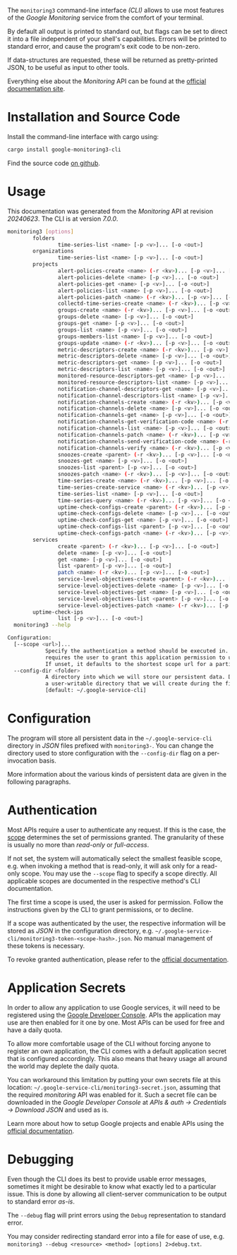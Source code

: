<!---
DO NOT EDIT !
This file was generated automatically from 'src/generator/templates/cli/README.md.mako'
DO NOT EDIT !
-->
The `monitoring3` command-line interface *(CLI)* allows to use most features of the *Google Monitoring* service from the comfort of your terminal.

By default all output is printed to standard out, but flags can be set to direct it into a file independent of your shell's
capabilities. Errors will be printed to standard error, and cause the program's exit code to be non-zero.

If data-structures are requested, these will be returned as pretty-printed JSON, to be useful as input to other tools.

Everything else about the *Monitoring* API can be found at the
[official documentation site](https://cloud.google.com/monitoring/api/).

# Installation and Source Code

Install the command-line interface with cargo using:

```bash
cargo install google-monitoring3-cli
```

Find the source code [on github](https://github.com/Byron/google-apis-rs/tree/main/gen/monitoring3-cli).

# Usage

This documentation was generated from the *Monitoring* API at revision *20240623*. The CLI is at version *7.0.0*.

```bash
monitoring3 [options]
        folders
                time-series-list <name> [-p <v>]... [-o <out>]
        organizations
                time-series-list <name> [-p <v>]... [-o <out>]
        projects
                alert-policies-create <name> (-r <kv>)... [-p <v>]... [-o <out>]
                alert-policies-delete <name> [-p <v>]... [-o <out>]
                alert-policies-get <name> [-p <v>]... [-o <out>]
                alert-policies-list <name> [-p <v>]... [-o <out>]
                alert-policies-patch <name> (-r <kv>)... [-p <v>]... [-o <out>]
                collectd-time-series-create <name> (-r <kv>)... [-p <v>]... [-o <out>]
                groups-create <name> (-r <kv>)... [-p <v>]... [-o <out>]
                groups-delete <name> [-p <v>]... [-o <out>]
                groups-get <name> [-p <v>]... [-o <out>]
                groups-list <name> [-p <v>]... [-o <out>]
                groups-members-list <name> [-p <v>]... [-o <out>]
                groups-update <name> (-r <kv>)... [-p <v>]... [-o <out>]
                metric-descriptors-create <name> (-r <kv>)... [-p <v>]... [-o <out>]
                metric-descriptors-delete <name> [-p <v>]... [-o <out>]
                metric-descriptors-get <name> [-p <v>]... [-o <out>]
                metric-descriptors-list <name> [-p <v>]... [-o <out>]
                monitored-resource-descriptors-get <name> [-p <v>]... [-o <out>]
                monitored-resource-descriptors-list <name> [-p <v>]... [-o <out>]
                notification-channel-descriptors-get <name> [-p <v>]... [-o <out>]
                notification-channel-descriptors-list <name> [-p <v>]... [-o <out>]
                notification-channels-create <name> (-r <kv>)... [-p <v>]... [-o <out>]
                notification-channels-delete <name> [-p <v>]... [-o <out>]
                notification-channels-get <name> [-p <v>]... [-o <out>]
                notification-channels-get-verification-code <name> (-r <kv>)... [-p <v>]... [-o <out>]
                notification-channels-list <name> [-p <v>]... [-o <out>]
                notification-channels-patch <name> (-r <kv>)... [-p <v>]... [-o <out>]
                notification-channels-send-verification-code <name> (-r <kv>)... [-p <v>]... [-o <out>]
                notification-channels-verify <name> (-r <kv>)... [-p <v>]... [-o <out>]
                snoozes-create <parent> (-r <kv>)... [-p <v>]... [-o <out>]
                snoozes-get <name> [-p <v>]... [-o <out>]
                snoozes-list <parent> [-p <v>]... [-o <out>]
                snoozes-patch <name> (-r <kv>)... [-p <v>]... [-o <out>]
                time-series-create <name> (-r <kv>)... [-p <v>]... [-o <out>]
                time-series-create-service <name> (-r <kv>)... [-p <v>]... [-o <out>]
                time-series-list <name> [-p <v>]... [-o <out>]
                time-series-query <name> (-r <kv>)... [-p <v>]... [-o <out>]
                uptime-check-configs-create <parent> (-r <kv>)... [-p <v>]... [-o <out>]
                uptime-check-configs-delete <name> [-p <v>]... [-o <out>]
                uptime-check-configs-get <name> [-p <v>]... [-o <out>]
                uptime-check-configs-list <parent> [-p <v>]... [-o <out>]
                uptime-check-configs-patch <name> (-r <kv>)... [-p <v>]... [-o <out>]
        services
                create <parent> (-r <kv>)... [-p <v>]... [-o <out>]
                delete <name> [-p <v>]... [-o <out>]
                get <name> [-p <v>]... [-o <out>]
                list <parent> [-p <v>]... [-o <out>]
                patch <name> (-r <kv>)... [-p <v>]... [-o <out>]
                service-level-objectives-create <parent> (-r <kv>)... [-p <v>]... [-o <out>]
                service-level-objectives-delete <name> [-p <v>]... [-o <out>]
                service-level-objectives-get <name> [-p <v>]... [-o <out>]
                service-level-objectives-list <parent> [-p <v>]... [-o <out>]
                service-level-objectives-patch <name> (-r <kv>)... [-p <v>]... [-o <out>]
        uptime-check-ips
                list [-p <v>]... [-o <out>]
  monitoring3 --help

Configuration:
  [--scope <url>]...
            Specify the authentication a method should be executed in. Each scope
            requires the user to grant this application permission to use it.
            If unset, it defaults to the shortest scope url for a particular method.
  --config-dir <folder>
            A directory into which we will store our persistent data. Defaults to
            a user-writable directory that we will create during the first invocation.
            [default: ~/.google-service-cli]

```

# Configuration

The program will store all persistent data in the `~/.google-service-cli` directory in *JSON* files prefixed with `monitoring3-`.  You can change the directory used to store configuration with the `--config-dir` flag on a per-invocation basis.

More information about the various kinds of persistent data are given in the following paragraphs.

# Authentication

Most APIs require a user to authenticate any request. If this is the case, the [scope][scopes] determines the
set of permissions granted. The granularity of these is usually no more than *read-only* or *full-access*.

If not set, the system will automatically select the smallest feasible scope, e.g. when invoking a
method that is read-only, it will ask only for a read-only scope.
You may use the `--scope` flag to specify a scope directly.
All applicable scopes are documented in the respective method's CLI documentation.

The first time a scope is used, the user is asked for permission. Follow the instructions given
by the CLI to grant permissions, or to decline.

If a scope was authenticated by the user, the respective information will be stored as *JSON* in the configuration
directory, e.g. `~/.google-service-cli/monitoring3-token-<scope-hash>.json`. No manual management of these tokens
is necessary.

To revoke granted authentication, please refer to the [official documentation][revoke-access].

# Application Secrets

In order to allow any application to use Google services, it will need to be registered using the
[Google Developer Console][google-dev-console]. APIs the application may use are then enabled for it
one by one. Most APIs can be used for free and have a daily quota.

To allow more comfortable usage of the CLI without forcing anyone to register an own application, the CLI
comes with a default application secret that is configured accordingly. This also means that heavy usage
all around the world may deplete the daily quota.

You can workaround this limitation by putting your own secrets file at this location:
`~/.google-service-cli/monitoring3-secret.json`, assuming that the required *monitoring* API
was enabled for it. Such a secret file can be downloaded in the *Google Developer Console* at
*APIs & auth -> Credentials -> Download JSON* and used as is.

Learn more about how to setup Google projects and enable APIs using the [official documentation][google-project-new].


# Debugging

Even though the CLI does its best to provide usable error messages, sometimes it might be desirable to know
what exactly led to a particular issue. This is done by allowing all client-server communication to be
output to standard error *as-is*.

The `--debug` flag will print errors using the `Debug` representation to standard error.

You may consider redirecting standard error into a file for ease of use, e.g. `monitoring3 --debug <resource> <method> [options] 2>debug.txt`.


[scopes]: https://developers.google.com/+/api/oauth#scopes
[revoke-access]: http://webapps.stackexchange.com/a/30849
[google-dev-console]: https://console.developers.google.com/
[google-project-new]: https://developers.google.com/console/help/new/
